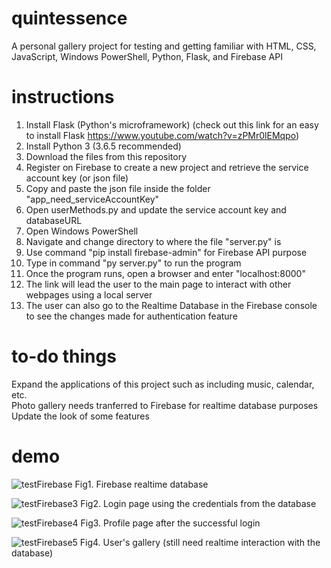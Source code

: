# quintessence
A personal gallery project for testing and getting familiar with HTML, CSS, JavaScript, Windows PowerShell, Python, Flask, and Firebase API

# instructions
1. Install Flask (Python's microframework) (check out this link for an easy to install Flask https://www.youtube.com/watch?v=zPMr0lEMqpo)
2. Install Python 3 (3.6.5 recommended)
3. Download the files from this repository
4. Register on Firebase to create a new project and retrieve the service account key (or json file)
5. Copy and paste the json file inside the folder "app_need_serviceAccountKey"
6. Open userMethods.py and update the service account key and databaseURL
7. Open Windows PowerShell
8. Navigate and change directory to where the file "server.py" is
9. Use command "pip install firebase-admin" for Firebase API purpose
10. Type in command "py server.py" to run the program
11. Once the program runs, open a browser and enter "localhost:8000"
13. The link will lead the user to the main page to interact with other webpages using a local server
14. The user can also go to the Realtime Database in the Firebase console to see the changes made for authentication feature

# to-do things
Expand the applications of this project such as including music, calendar, etc. <br/>
Photo gallery needs tranferred to Firebase for realtime database purposes <br/>
Update the look of some features

# demo
![testFirebase](https://user-images.githubusercontent.com/44308446/60702239-f3f14f00-9ec3-11e9-8ef0-509594296d86.png)
Fig1. Firebase realtime database

![testFirebase3](https://user-images.githubusercontent.com/44308446/60640592-78bd6980-9ded-11e9-9d77-6b47fdd1453c.png)
Fig2. Login page using the credentials from the database

![testFirebase4](https://user-images.githubusercontent.com/44308446/60640594-7fe47780-9ded-11e9-8d74-dd514249d056.png)
Fig3. Profile page after the successful login

![testFirebase5](https://user-images.githubusercontent.com/44308446/60702402-8e519280-9ec4-11e9-80e9-67a1bb76404f.png)
Fig4. User's gallery (still need realtime interaction with the database)
